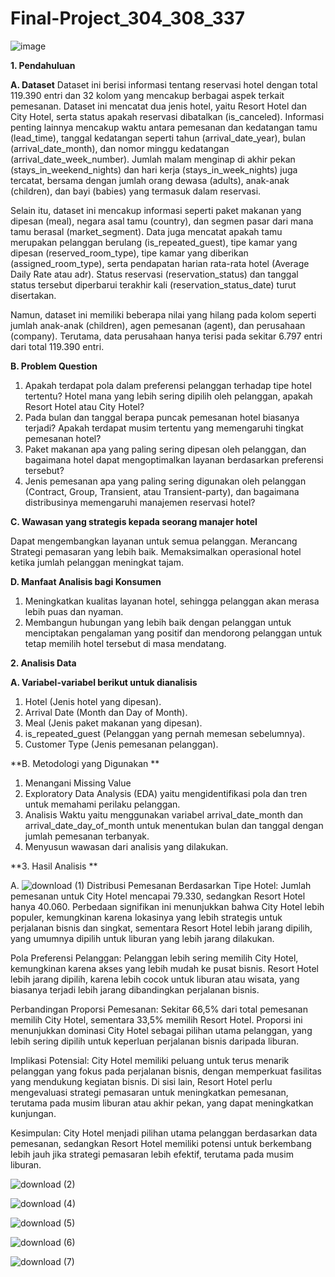 # Final-Project_304_308_337

![image](https://github.com/user-attachments/assets/ef8b9eda-a9b8-4e41-95a9-93169a15708b)

**1. Pendahuluan**

**A. Dataset**
Dataset ini berisi informasi tentang reservasi hotel dengan total 119.390 entri dan 32 kolom yang mencakup berbagai aspek terkait pemesanan. Dataset ini mencatat dua jenis hotel, yaitu Resort Hotel dan City Hotel, serta status apakah reservasi dibatalkan (is_canceled). Informasi penting lainnya mencakup waktu antara pemesanan dan kedatangan tamu (lead_time), tanggal kedatangan seperti tahun (arrival_date_year), bulan (arrival_date_month), dan nomor minggu kedatangan (arrival_date_week_number). Jumlah malam menginap di akhir pekan (stays_in_weekend_nights) dan hari kerja (stays_in_week_nights) juga tercatat, bersama dengan jumlah orang dewasa (adults), anak-anak (children), dan bayi (babies) yang termasuk dalam reservasi.

Selain itu, dataset ini mencakup informasi seperti paket makanan yang dipesan (meal), negara asal tamu (country), dan segmen pasar dari mana tamu berasal (market_segment). Data juga mencatat apakah tamu merupakan pelanggan berulang (is_repeated_guest), tipe kamar yang dipesan (reserved_room_type), tipe kamar yang diberikan (assigned_room_type), serta pendapatan harian rata-rata hotel (Average Daily Rate atau adr). Status reservasi (reservation_status) dan tanggal status tersebut diperbarui terakhir kali (reservation_status_date) turut disertakan.

Namun, dataset ini memiliki beberapa nilai yang hilang pada kolom seperti jumlah anak-anak (children), agen pemesanan (agent), dan perusahaan (company). Terutama, data perusahaan hanya terisi pada sekitar 6.797 entri dari total 119.390 entri.

**B. Problem Question**
1. Apakah terdapat pola dalam preferensi pelanggan terhadap tipe hotel tertentu? Hotel mana yang lebih sering dipilih oleh pelanggan, apakah Resort Hotel atau City Hotel?
2. Pada bulan dan tanggal berapa puncak pemesanan hotel biasanya terjadi? Apakah terdapat musim tertentu yang memengaruhi tingkat pemesanan hotel?
3. Paket makanan apa yang paling sering dipesan oleh pelanggan, dan bagaimana hotel dapat mengoptimalkan layanan berdasarkan preferensi tersebut?
4. Jenis pemesanan apa yang paling sering digunakan oleh pelanggan (Contract, Group, Transient, atau Transient-party), dan bagaimana distribusinya memengaruhi manajemen reservasi hotel?


**C. Wawasan yang strategis kepada seorang manajer hotel**

Dapat mengembangkan layanan untuk semua pelanggan.
Merancang Strategi pemasaran yang lebih baik.
Memaksimalkan operasional hotel ketika jumlah pelanggan meningkat tajam.

**D. Manfaat Analisis bagi Konsumen**

1. Meningkatkan kualitas layanan hotel, sehingga pelanggan akan merasa lebih puas dan nyaman.
2. Membangun hubungan yang lebih baik dengan pelanggan untuk menciptakan pengalaman yang positif dan mendorong pelanggan untuk tetap memilih hotel tersebut di masa mendatang.

**2. Analisis Data**

**A. Variabel-variabel berikut untuk dianalisis**
1. Hotel (Jenis hotel yang dipesan).
2. Arrival Date (Month dan Day of Month).
3. Meal (Jenis paket makanan yang dipesan).
4. is_repeated_guest (Pelanggan yang pernah memesan sebelumnya).
5. Customer Type (Jenis pemesanan pelanggan).

**B. Metodologi yang Digunakan **
1. Menangani Missing Value
2. Exploratory Data Analysis (EDA) yaitu mengidentifikasi pola dan tren untuk memahami perilaku pelanggan.
3. Analisis Waktu yaitu menggunakan variabel arrival_date_month dan arrival_date_day_of_month untuk menentukan bulan dan tanggal dengan jumlah pemesanan terbanyak.
4. Menyusun wawasan dari analisis yang dilakukan.


**3. Hasil Analisis **

A. ![download (1)](https://github.com/user-attachments/assets/2466f5b6-b5ab-4239-be00-af4bc7911ac1)
Distribusi Pemesanan Berdasarkan Tipe Hotel: Jumlah pemesanan untuk City Hotel mencapai 79.330, sedangkan Resort Hotel hanya 40.060. Perbedaan signifikan ini menunjukkan bahwa City Hotel lebih populer, kemungkinan karena lokasinya yang lebih strategis untuk perjalanan bisnis dan singkat, sementara Resort Hotel lebih jarang dipilih, yang umumnya dipilih untuk liburan yang lebih jarang dilakukan.

Pola Preferensi Pelanggan: Pelanggan lebih sering memilih City Hotel, kemungkinan karena akses yang lebih mudah ke pusat bisnis. Resort Hotel lebih jarang dipilih, karena lebih cocok untuk liburan atau wisata, yang biasanya terjadi lebih jarang dibandingkan perjalanan bisnis.

Perbandingan Proporsi Pemesanan: Sekitar 66,5% dari total pemesanan memilih City Hotel, sementara 33,5% memilih Resort Hotel. Proporsi ini menunjukkan dominasi City Hotel sebagai pilihan utama pelanggan, yang lebih sering dipilih untuk keperluan perjalanan bisnis daripada liburan.

Implikasi Potensial: City Hotel memiliki peluang untuk terus menarik pelanggan yang fokus pada perjalanan bisnis, dengan memperkuat fasilitas yang mendukung kegiatan bisnis. Di sisi lain, Resort Hotel perlu mengevaluasi strategi pemasaran untuk meningkatkan pemesanan, terutama pada musim liburan atau akhir pekan, yang dapat meningkatkan kunjungan.

Kesimpulan: City Hotel menjadi pilihan utama pelanggan berdasarkan data pemesanan, sedangkan Resort Hotel memiliki potensi untuk berkembang lebih jauh jika strategi pemasaran lebih efektif, terutama pada musim liburan.


![download (2)](https://github.com/user-attachments/assets/90d9ae0f-f810-40be-bdae-8827f6b9cb4c)




![download (4)](https://github.com/user-attachments/assets/5aec5786-4e3c-40d5-8893-af0a120d643a)



![download (5)](https://github.com/user-attachments/assets/04221e5b-442c-4ab3-a598-5a05bec820a3)



![download (6)](https://github.com/user-attachments/assets/6e21a17c-85f6-438e-848e-0f96e51929b8)


![download (7)](https://github.com/user-attachments/assets/c8118450-2453-439d-9525-a567af9c794b)











